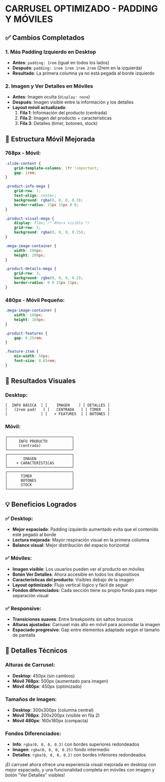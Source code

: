 # CARRUSEL OPTIMIZADO - PADDING Y MÓVILES

## ✅ Cambios Completados

### 1. **Más Padding Izquierdo en Desktop**
- **Antes**: `padding: 1rem` (igual en todos los lados)
- **Después**: `padding: 1rem 1rem 1rem 2rem` (2rem en la izquierda)
- **Resultado**: La primera columna ya no está pegada al borde izquierdo

### 2. **Imagen y Ver Detalles en Móviles**
- **Antes**: Imagen oculta (`display: none`)
- **Después**: Imagen visible entre la información y los detalles
- **Layout móvil actualizado**:
  1. **Fila 1**: Información del producto (centrada)
  2. **Fila 2**: Imagen del producto + características
  3. **Fila 3**: Detalles (timer, botones, stock)

## 📱 Estructura Móvil Mejorada

### **768px - Móvil:**
```css
.slide-content {
    grid-template-columns: 1fr !important;
    gap: 1rem;
}

.product-info-mega {
    grid-row: 1;
    text-align: center;
    background: rgba(0, 0, 0, 0.3);
    border-radius: 15px 15px 0 0;
}

.product-visual-mega {
    display: flex; /* Ahora visible */
    grid-row: 2;
    background: rgba(0, 0, 0, 0.25);
}

.mega-image-container {
    width: 200px;
    height: 200px;
}

.product-details-mega {
    grid-row: 3;
    background: rgba(0, 0, 0, 0.2);
    border-radius: 0 0 15px 15px;
}
```

### **480px - Móvil Pequeño:**
```css
.mega-image-container {
    width: 160px;
    height: 160px;
}

.product-features {
    gap: 0.25rem;
}

.feature-item {
    min-width: 50px;
    font-size: 0.65rem;
}
```

## 🎨 Resultados Visuales

### **Desktop:**
```
[  INFO BÁSICA  ] [    IMAGEN    ] [ DETALLES ]
[   (2rem pad)   ] [   CENTRADA   ] [ TIMER   ]
[               ] [   + FEATURES  ] [ BOTONES ]
```

### **Móvil:**
```
┌─────────────────────────────┐
│     INFO PRODUCTO           │
│     (centrada)              │
└─────────────────────────────┘
┌─────────────────────────────┐
│       IMAGEN                │
│    + CARACTERÍSTICAS        │
└─────────────────────────────┘
┌─────────────────────────────┐
│      TIMER                  │
│      BOTONES                │
│      STOCK                  │
└─────────────────────────────┘
```

## 💡 Beneficios Logrados

### ✅ **Desktop:**
- **Mejor espaciado**: Padding izquierdo aumentado evita que el contenido esté pegado al borde
- **Lectura mejorada**: Mayor respiración visual en la primera columna
- **Balance visual**: Mejor distribución del espacio horizontal

### ✅ **Móviles:**
- **Imagen visible**: Los usuarios pueden ver el producto en móviles
- **Botón Ver Detalles**: Ahora accesible en todos los dispositivos
- **Características del producto**: Visibles debajo de la imagen
- **Layout optimizado**: Flujo vertical lógico y fácil de seguir
- **Fondos diferenciados**: Cada sección tiene su propio fondo para mejor separación visual

### ✅ **Responsive:**
- **Transiciones suaves**: Entre breakpoints sin saltos bruscos
- **Alturas ajustadas**: Carrusel más alto en móvil para acomodar la imagen
- **Espaciado progresivo**: Gap entre elementos adaptado según el tamaño de pantalla

## 🔧 Detalles Técnicos

### **Alturas de Carrusel:**
- **Desktop**: 450px (sin cambios)
- **Móvil 768px**: 500px (aumentado para imagen)
- **Móvil 480px**: 450px (optimizado)

### **Tamaños de Imagen:**
- **Desktop**: 300x300px (columna central)
- **Móvil 768px**: 200x200px (visible en fila 2)
- **Móvil 480px**: 160x160px (compacta)

### **Fondos Diferenciados:**
- **Info**: `rgba(0, 0, 0, 0.3)` con bordes superiores redondeados
- **Imagen**: `rgba(0, 0, 0, 0.25)` fondo intermedio
- **Detalles**: `rgba(0, 0, 0, 0.2)` con bordes inferiores redondeados

¡El carrusel ahora ofrece una experiencia visual mejorada en desktop con mejor espaciado, y una funcionalidad completa en móviles con imagen y botón "Ver Detalles" visibles!
